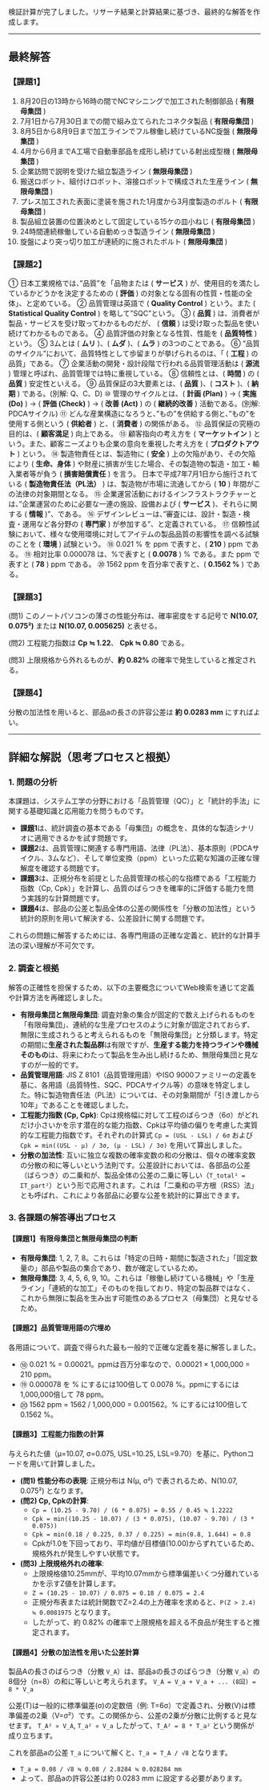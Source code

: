 検証計算が完了しました。リサーチ結果と計算結果に基づき、最終的な解答を作成します。

---

## 最終解答

### 【課題1】

1.  8月20日の13時から16時の間でNCマシニングで加工された制御部品 ( **有限母集団** )
2.  7月1日から7月30日までの間で組み立てられたコネクタ製品 ( **有限母集団** )
3.  8月5日から8月9日まで加工ラインでフル稼働し続けているNC旋盤 ( **無限母集団** )
4.  4月から6月までA工場で自動車部品を成形し続けている射出成型機 ( **無限母集団** )
5.  企業訪問で説明を受けた組立製造ライン ( **無限母集団** )
6.  搬送ロボット、組付けロボット、溶接ロボットで構成された生産ライン ( **無限母集団** )
7.  プレス加工された表面に塗装を施された1月度から3月度製造のボルト ( **有限母集団** )
8.  製品組立装置の位置決めとして固定している15ケの皿小ねじ ( **有限母集団** )
9.  24時間連続稼働している自動めっき製造ライン ( **無限母集団** )
10. 旋盤により突っ切り加工が連続的に施されたボルト ( **無限母集団** )

### 【課題2】

① 日本工業規格では、”品質”を「品物または ( **サービス** ) が、使用目的を満たしているかどうかを決定するための ( **評価** ) の対象となる固有の性質・性能の全体」、と定めている。
② 品質管理は英語で ( **Quality Control** ) という。また ( **Statistical Quality Control** ) を略して”SQC”という。
③ ( **品質** ) は、消費者が製品・サービスを受け取ってわかるものだが、 ( **信頼** ) は受け取った製品を使い続けてわかるものである。
④ 品質評価の対象となる性質、性能を ( **品質特性** ) という。
⑤ 3ムとは ( **ムリ** )、( **ムダ** )、( **ムラ** ) の3つのことである。
⑥ “品質のサイクル”において、品質特性として歩留まりが挙げられるのは、「 ( **工程** ) の品質」である。
⑦ 企業活動の開発・設計段階で行われる品質管理活動は ( **源流** ) 管理と呼ばれ、品質管理では特に重視している。
⑧ 信頼性とは、( **時間** ) の ( **品質** ) 安定性といえる。
⑨ 品質保証の3大要素とは、( **品質** )、( **コスト** )、( **納期** ) である。(別解: Q、C、D)
⑩ 管理のサイクルとは、( **計画 (Plan)** ) → ( **実施 (Do)** ) → ( **評価 (Check)** ) → ( **改善 (Act)** ) の ( **継続的改善** ) 活動である。(別解: PDCAサイクル)
⑪ どんな産業構造になろうと、”もの”を供給する側と、”もの”を使用する側という ( **供給者** ) と、( **消費者** ) の関係がある。
⑫ 品質保証の究極の目的は、( **顧客満足** ) 向上である。
⑬ 顧客指向の考え方を ( **マーケットイン** ) という。また、顧客ニーズよりも企業の意向を重視した考え方を ( **プロダクトアウト** ) という。
⑭ 製造物責任とは、製造物に ( **安全** ) 上の欠陥があり、その欠陥により ( **生命、身体** ) や財産に損害が生じた場合、その製造物の製造・加工・輸入業者等が負う ( **損害賠償責任** ) を言う。 日本で平成7年7月1日から施行されている ( **製造物責任法（PL法）** ) は、製造物が市場に流通してから ( **10** ) 年間がこの法律の対象期間となる。
⑮ 企業運営活動におけるインフラストラクチャーとは、”企業運営のために必要な一連の施設、設備および ( **サービス** )、それらに関する ( **情報** )”、である。
⑯ デザインレビューは、”審査には、設計・製造・検査・運用など各分野の ( **専門家** ) が参加する”、と定義されている。
⑰ 信頼性試験において、様々な使用環境に対してアイテムの製品品質の影響性を調べる試験のことを ( **環境** ) 試験という。
⑱ 0.021 % を ppm で表すと、( **210** ) ppm である。
⑲ 相対比率 0.000078 は、%で表すと ( **0.0078** ) % である。また ppm で表すと ( **78** ) ppm である。
⑳ 1562 ppm を百分率で表すと、( **0.1562 %** ) である。

### 【課題3】

(問1) このノートパソコンの薄さの性能分布は、確率密度をする記号で **N(10.07, 0.075²)** または **N(10.07, 0.005625)** と表せる。

(問2) 工程能力指数は **Cp ≒ 1.22**、 **Cpk ≒ 0.80** である。

(問3) 上限規格から外れるものが、**約 0.82%** の確率で発生していると推定される。

### 【課題4】

分散の加法性を用いると、部品aの長さの許容公差は **約 0.0283 mm** にすればよい。

---
## 詳細な解説（思考プロセスと根拠）

### 1. 問題の分析
本課題は、システム工学の分野における「品質管理（QC）」と「統計的手法」に関する基礎知識と応用能力を問うものです。
*   **課題1**は、統計調査の基本である「母集団」の概念を、具体的な製造シナリオに適用できるかを試す問題です。
*   **課題2**は、品質管理に関連する専門用語、法律（PL法）、基本原則（PDCAサイクル、3ムなど）、そして単位変換（ppm）といった広範な知識の正確な理解度を確認する問題です。
*   **課題3**は、正規分布を前提とした品質管理の核心的な指標である「工程能力指数（Cp, Cpk）」を計算し、品質のばらつきを確率的に評価する能力を問う実践的な計算問題です。
*   **課題4**は、部品の公差と製品全体の公差の関係性を「分散の加法性」という統計的原則を用いて解決する、公差設計に関する問題です。

これらの問題に解答するためには、各専門用語の正確な定義と、統計的な計算手法の深い理解が不可欠です。

### 2. 調査と根拠
解答の正確性を担保するため、以下の主要概念についてWeb検索を通じて定義や計算方法を再確認しました。

*   **有限母集団と無限母集団**: 調査対象の集合が固定的で数え上げられるものを「有限母集団」、連続的な生産プロセスのように対象が固定されておらず、無限に生成されうると考えられるものを「無限母集団」と分類します。特定の期間に**生産された製品群**は有限ですが、**生産する能力を持つラインや機械そのもの**は、将来にわたって製品を生み出し続けるため、無限母集団と見なすのが一般的です。
*   **品質管理用語**: JIS Z 8101（品質管理用語）やISO 9000ファミリーの定義を基に、各用語（品質特性、SQC、PDCAサイクル等）の意味を特定しました。特に製造物責任法（PL法）については、その対象期間が「引き渡しから10年」であることを確認しました。
*   **工程能力指数 (Cp, Cpk)**: Cpは規格幅に対して工程のばらつき（6σ）がどれだけ小さいかを示す潜在的な能力指数、Cpkは平均値の偏りを考慮した実質的な工程能力指数です。それぞれの計算式 `Cp = (USL - LSL) / 6σ` および `Cpk = min((USL - μ) / 3σ, (μ - LSL) / 3σ)` を用いて算出しました。
*   **分散の加法性**: 互いに独立な複数の確率変数の和の分散は、個々の確率変数の分散の和に等しいという法則です。公差設計においては、各部品の公差（ばらつき）の二乗和が、製品全体の公差の二乗に等しい（`T_total² = ΣT_part²`）という形で応用されます。これは「二乗和の平方根（RSS）法」とも呼ばれ、これにより各部品に必要な公差を統計的に算出できます。

### 3. 各課題の解答導出プロセス

#### 【課題1】有限母集団と無限母集団の判断
*   **有限母集団**: 1, 2, 7, 8。これらは「特定の日時・期間に製造された」「固定数量の」部品や製品の集合であり、数が確定しているため。
*   **無限母集団**: 3, 4, 5, 6, 9, 10。これらは「稼働し続けている機械」や「生産ライン」「連続的な加工」そのものを指しており、特定の製品群ではなく、これから無限に製品を生み出す可能性のあるプロセス（母集団）と見なせるため。

#### 【課題2】品質管理用語の穴埋め
各用語について、調査で得られた最も一般的で正確な定義を基に解答しました。
*   ⑱ 0.021 % = 0.00021。ppmは百万分率なので、0.00021 × 1,000,000 = 210 ppm。
*   ⑲ 0.000078 を % にするには100倍して 0.0078 %。ppmにするには1,000,000倍して 78 ppm。
*   ⑳ 1562 ppm = 1562 / 1,000,000 = 0.001562。% にするには100倍して 0.1562 %。

#### 【課題3】工程能力指数の計算
与えられた値（μ=10.07, σ=0.075, USL=10.25, LSL=9.70）を基に、Pythonコードを用いて計算しました。

*   **(問1) 性能分布の表現**: 正規分布は N(μ, σ²) で表されるため、N(10.07, 0.075²) となります。
*   **(問2) Cp, Cpkの計算**:
    *   `Cp = (10.25 - 9.70) / (6 * 0.075) = 0.55 / 0.45 ≒ 1.2222`
    *   `Cpk = min((10.25 - 10.07) / (3 * 0.075), (10.07 - 9.70) / (3 * 0.075))`
    *   `Cpk = min(0.18 / 0.225, 0.37 / 0.225) = min(0.8, 1.644) = 0.8`
    *   Cpkが1.0を下回っており、平均値が目標値(10.00)からずれているため、規格外れが発生しやすい状態です。
*   **(問3) 上限規格外れの確率**:
    *   上限規格値10.25mmが、平均10.07mmから標準偏差いくつ分離れているかを示すZ値を計算します。
    *   `Z = (10.25 - 10.07) / 0.075 = 0.18 / 0.075 = 2.4`
    *   正規分布表または統計関数でZ=2.4の上方確率を求めると、`P(Z > 2.4) ≒ 0.0081975` となります。
    *   したがって、約 0.82% の確率で上限規格を超える不良品が発生すると推定されます。

#### 【課題4】分散の加法性を用いた公差計算
製品Aの長さのばらつき（分散 `V_A`）は、部品aの長さのばらつき（分散 `V_a`）の8個分（n=8）の和に等しいと考えられます。
`V_A = V_a + V_a + ... (8回) = 8 * V_a`

公差(T)は一般的に標準偏差(σ)の定数倍（例: T=6σ）で定義され、分散(V)は標準偏差の2乗（V=σ²）です。この関係から、公差の2乗が分散に比例すると見なせます。
`T_A² ∝ V_A`, `T_a² ∝ V_a`
したがって、`T_A² = 8 * T_a²` という関係が成り立ちます。

これを部品aの公差 `T_a` について解くと、`T_a = T_A / √8` となります。
*   `T_a = 0.08 / √8 ≒ 0.08 / 2.8284 ≒ 0.028284 mm`
*   よって、部品aの許容公差は約 0.0283 mm に設定する必要があります。